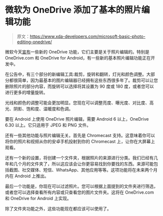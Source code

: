 # 微软为 OneDrive 添加了基本的照片编辑功能

> 原文：<https://www.xda-developers.com/microsoft-basic-photo-editing-onedrive/>

微软今天[宣布](https://techcommunity.microsoft.com/t5/microsoft-onedrive-blog/onedrive-s-new-photo-editing-features-and-more/ba-p/2235721)一些新的 OneDrive 功能，它们主要是关于照片编辑的。特别是 OneDrive.com 和 OneDrive for Android，有一些新的基本照片编辑功能正在开发中。

在公告中，有三个部分的新编辑工具:裁剪，旋转和翻转，灯光和颜色调整。大部分都很简单，因为最基本的图片编辑器已经拥有这些东西很多年了。裁剪可以让您删除照片的部分内容，而旋转可以选择将其设置为 90 度或 180 度，或者您可以进行更多的增量旋转。

光线和颜色的调整可能会更加明显。您现在可以调整亮度、曝光度、对比度、高光、阴影、饱和度、温暖度和色调。

要在 Android 上使用 OneDrive 照片编辑，需要 Android 6 以上，OneDrive 6.30 以上。它只适用于 JPEG 和 PNG 文件。

还有一些其他功能与照片编辑无关。首先是 Chromecast 支持。这意味着你可以将你的照片和视频从你的安卓手机投射到你的 Chromecast 上，让你在大屏幕上观看。

还有一个新的设置，将创建一个文件夹，根据照片的来源进行分类。我们已经有几年和几个月的文件夹了，所以这应该会让你更容易找到你要找的东西。来源可能包括截图、社交媒体、短信、WhatsApp、其他应用等等。这项功能将在未来两个月内在 Android 上推出。

最后一个功能是，你现在可以过滤照片。您可以根据上面提到的文件夹进行筛选，或者您可以选择查看所有内容或只查看您的图片文件夹。这将在 OneDrive.com 和 OneDrive for Android 上实现。

除了文件夹功能之外，这些功能现在都应该可以使用了。
